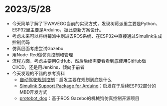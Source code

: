 # 2023/5/28

- 今天简单了解了下WAVEGO当前的实现方式，发现树莓派里主要是Python、ESP32里主要是Arduino，据此更新方案设计。
- 考虑未来可以将树莓派中刷进去ROS系统、在ESP32中直接通过Simulink生成控制代码
- 仿真层面考虑尝试Gazebo
- 用Node-Red做仿真控制和管理
- 流程方面，考虑主要用GitHub，然后后续需要看看到底使用GitHub做CI/CD，还是用Jenkins，倾向于前者
- 今天发现的不错的参考资料
  - [自动驾驶规划控制](https://zhuanlan.zhihu.com/p/58557096)：启发主要在规划到底是什么
  - [Simulink Support Package for Arduino](https://ww2.mathworks.cn/products/hardware/arduino.html)：启发在于后续ESP32部分的MBD开发方式
  - [protobot_dog](https://github.com/MapleHan/protobot_dog)：基于ROS Gazebo的机械狗仿真控制开源项目